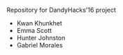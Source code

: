 Repository for DandyHacks'16 project
- Kwan Khunkhet
- Emma Scott
- Hunter Johnston
- Gabriel Morales